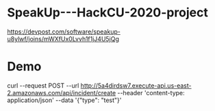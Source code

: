 # SpeakUp---HackCU-2020-project


https://devpost.com/software/speakup-u8ylwf/joins/mWXfUx0Lvvh1f1jJ4U5jQg


# Demo 

curl --request POST --url http://5a4dirdsw7.execute-api.us-east-2.amazonaws.com/api/incident/create --header 'content-type: application/json' --data '{"type": "test"}'
